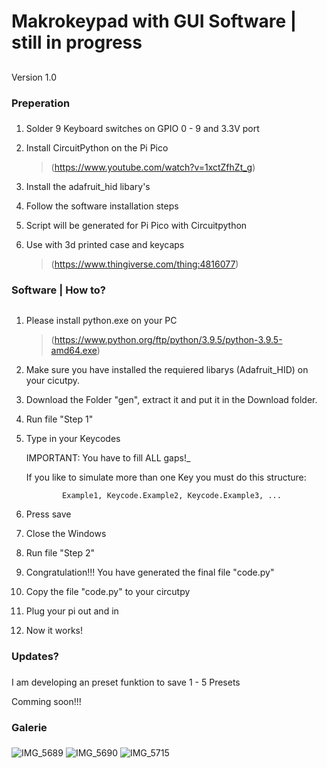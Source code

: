 

# Makrokeypad with GUI Software | still in progress <h2> 
 
Version 1.0

### Preperation <h3>

1. Solder 9 Keyboard switches on GPIO 0 - 9 and 3.3V port 
 
2. Install CircuitPython on the Pi Pico 
   > (https://www.youtube.com/watch?v=1xctZfhZt_g)

3. Install the adafruit_hid libary's

4. Follow the software installation steps

5. Script will be generated for Pi Pico with Circuitpython

6. Use with 3d printed case and keycaps 
    > (https://www.thingiverse.com/thing:4816077)

### Software | How to? <h2>

1.  Please install python.exe on your PC
    > (https://www.python.org/ftp/python/3.9.5/python-3.9.5-amd64.exe) 

2.  Make sure you have installed the requiered libarys (Adafruit_HID) on your cicutpy.

3.  Download the Folder "gen", extract it and put it in the Download folder. 

4.  Run file "Step 1"

5.  Type in your Keycodes

    IMPORTANT: You have to fill ALL gaps!_
    
    If you like to simulate more than one Key you must do this structure:
    
                Example1, Keycode.Example2, Keycode.Example3, ...

6.  Press save

7.  Close the Windows 

8.  Run file "Step 2"

9.  Congratulation!!! You have generated the final file "code.py"

10. Copy the file "code.py" to your circutpy

11. Plug your pi out and in 

12. Now it works!

### Updates? <h3>

I am developing an preset funktion to save 1 - 5 Presets

Comming soon!!!


### Galerie <h3>
    
![IMG_5689](https://user-images.githubusercontent.com/73909061/117584020-b9354f00-b10a-11eb-8d3a-ffbce342e9c3.jpg)
![IMG_5690](https://user-images.githubusercontent.com/73909061/117584014-b4709b00-b10a-11eb-8a34-c3ec8831a3a3.jpg)
![IMG_5715](https://user-images.githubusercontent.com/73909061/117584017-b76b8b80-b10a-11eb-9fbb-da153568554b.JPG)


